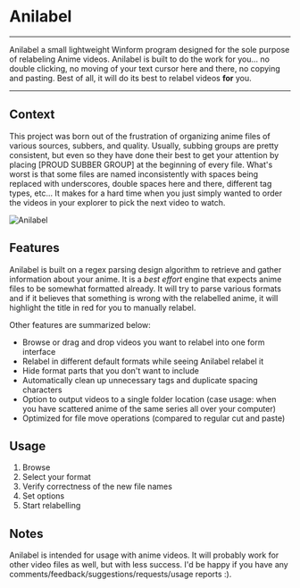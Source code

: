 Anilabel
========
- - -
Anilabel a small lightweight Winform program designed for the sole purpose of relabeling Anime videos. Anilabel is built to do the work for you... no double clicking, no moving of your text cursor here and there, no copying and pasting. Best of all, it will do its best to relabel videos **for** you.
- - -

Context
-------

This project was born out of the frustration of organizing anime files of various sources, subbers, and quality. Usually, subbing groups are pretty consistent, but even so they have done their best to get your attention by placing \[PROUD SUBBER GROUP\] at the beginning of every file. What's worst is that some files are named inconsistently with spaces being replaced with underscores, double spaces here and there, different tag types, etc... It makes for a hard time when you just simply wanted to order the videos in your explorer to pick the next video to watch.

![Anilabel](https://github.com/gitsitgo/Anilabel/master/README/anilabel.jpg "Anilabel Interface")

Features
--------

Anilabel is built on a regex parsing design algorithm to retrieve and gather information about your anime. It is a *best effort* engine that expects anime files to be somewhat formatted already. It will try to parse various formats and if it believes that something is wrong with the relabelled anime, it will highlight the title in red for you to manually relabel.

Other features are summarized below:
*	Browse or drag and drop videos you want to relabel into one form interface
*	Relabel in different default formats while seeing Anilabel relabel it
*	Hide format parts that you don't want to include
*	Automatically clean up unnecessary tags and duplicate spacing characters
*	Option to output videos to a single folder location \(case usage: when you have scattered anime of the same series all over your computer\)
*	Optimized for file move operations \(compared to regular cut and paste\)

Usage
-----

1. Browse
2. Select your format
3. Verify correctness of the new file names
4. Set options
3. Start relabelling

Notes
-----

Anilabel is intended for usage with anime videos. It will probably work for other video files as well, but with less success. I'd be happy if you have any comments/feedback/suggestions/requests/usage reports :\).